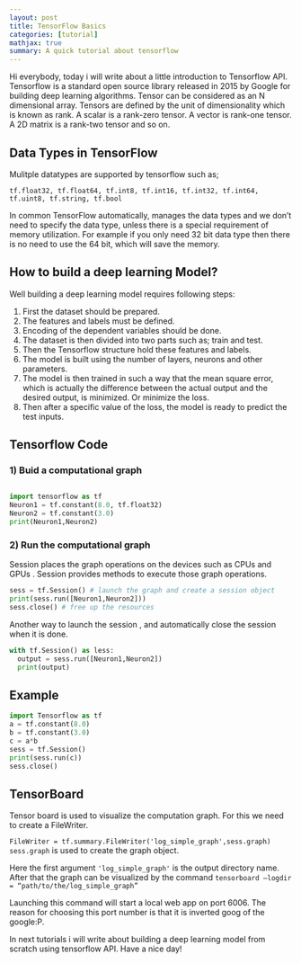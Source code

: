 ```yaml
---
layout: post
title: TensorFlow Basics
categories: [tutorial]
mathjax: true
summary: A quick tutorial about tensorflow
---
```





Hi everybody, today i will write about a little introduction to Tensorflow API. Tensorflow is a standard open source library released in 2015 by Google for building deep learning algorithms. 
Tensor can be considered as an N dimensional array. Tensors are defined by the unit of dimensionality which is known as rank. A scalar is a rank-zero tensor. A vector is rank-one tensor. A 2D matrix is a rank-two tensor and so on.

## Data Types in TensorFlow

Mulitple datatypes are supported by tensorflow such as; 

`tf.float32, tf.float64, tf.int8, tf.int16, tf.int32, tf.int64, tf.uint8, tf.string, tf.bool`

In common TensorFlow automatically, manages the data types and we don’t need to specify the data type, unless there is a special requirement of memory utilization. For example if you only need 32 bit data type then there is no need to use the 64 bit, which will save the memory.

 
## How to build a deep learning Model?

Well building a deep learning model requires following steps:

1) First the dataset should be prepared.
2) The features and labels must be defined.
3) Encoding of the dependent variables should be done.
4) The dataset is then divided into two parts such as; train and test.
5) Then the Tensorflow structure hold these features and labels.
6) The model is built using the number of layers, neurons and other parameters.
7) The model is then trained in such a way that the mean square error, which is actually the difference between the actual output and the desired output, is minimized. Or minimize the loss.
8) Then after a specific value of the loss, the model is ready to predict the test inputs.




## Tensorflow Code

### 1) Buid a computational graph

```python

import tensorflow as tf
Neuron1 = tf.constant(8.0, tf.float32)
Neuron2 = tf.constant(3.0)
print(Neuron1,Neuron2)

```


### 2) Run the computational graph

Session places the graph operations on the devices such as CPUs and GPUs . Session provides methods to execute those graph operations.

```python
sess = tf.Session() # launch the graph and create a session object
print(sess.run([Neuron1,Neuron2]))
sess.close() # free up the resources
```

Another way to launch the session , and automatically close the session when it is done.


```python
with tf.Session() as less:
  output = sess.run([Neuron1,Neuron2])
  print(output)
```


## Example

```python
import Tensorflow as tf
a = tf.constant(8.0)
b = tf.constant(3.0)
c = a*b
sess = tf.Session()
print(sess.run(c))
sess.close()
```
## TensorBoard

Tensor board is used to visualize the computation graph. For this we need to create a FileWriter. 

`FileWriter = tf.summary.FileWriter('log_simple_graph',sess.graph)` 
`sess.graph` is used to create the graph object.

Here the first argument `'log_simple_graph'` is the output directory name. 
After that the graph can be visualized by the command `tensorboard —logdir = “path/to/the/log_simple_graph”`

Launching this command will start a local web app on port 6006. 
The reason for choosing this port number is that it is inverted goog of the google:P.

In next tutorials i will write about building a deep learning model from scratch using tensorflow API. Have a nice day!











